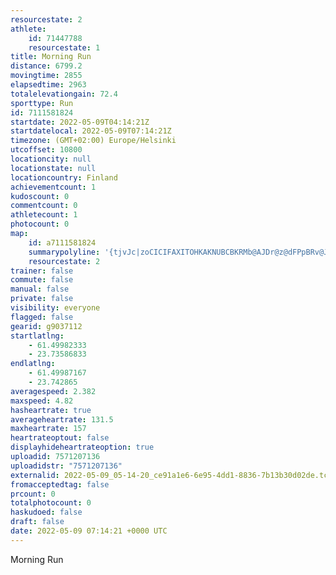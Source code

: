 ```yaml
---
resourcestate: 2
athlete:
    id: 71447788
    resourcestate: 1
title: Morning Run
distance: 6799.2
movingtime: 2855
elapsedtime: 2963
totalelevationgain: 72.4
sporttype: Run
id: 7111581824
startdate: 2022-05-09T04:14:21Z
startdatelocal: 2022-05-09T07:14:21Z
timezone: (GMT+02:00) Europe/Helsinki
utcoffset: 10800
locationcity: null
locationstate: null
locationcountry: Finland
achievementcount: 1
kudoscount: 0
commentcount: 0
athletecount: 1
photocount: 0
map:
    id: a7111581824
    summarypolyline: '{tjvJc|zoCICIFAXITOHKAKNUBCBKRMb@AJDr@z@dFPpBRv@JdAHvBAr@F|CH~@Bx@?~DKjA@bAA\?zBIp@A`@OrAKxBBf@Lb@@PCJCBSLG@[k@KEC@ONK^Q\SRI?ESIIGA?PIr@Q|@Ol@Wn@U^GXKZi@tBo@pAkAvDWxAKXKf@OnA[dAEd@_@z@U|@Yp@[jAqAhDW|@Ul@[h@]pAWrA[`A{@pEY~AUpBIXEl@e@pCK`AMh@Id@ITIb@Y~BeAvHYzAYnBOx@It@Ml@MfAo@`FCf@g@vD_@rEUxFEh@I|ASjACd@MXQDGHELA\@hCAXGXKv@a@dCELILEN@bANlANr@@\CfAK`AKrBWhCGd@QnBI^Ef@K^Gb@MjAG`@OvAOp@Cj@CLWf@CNI~@AvAKtAAf@CBO@EV?HZADK|@I@IR]Z[Pc@j@}B^kAZsA@QAQUe@[c@@k@XgBVaCJe@@U\_C@_@N_ADg@PcAJy@FaABQVk@LiAVmAX{B@yAH}A?gCHw@Jk@NwAASUy@Gu@Bc@Lu@?]HeA?q@Im@?q@N}@^iD`@uA@a@Hi@P{@VeBHSFo@TcALgAZcB@uAWYIAEQKO@o@Hu@?a@CGG@Og@@c@Ul@CTQf@CPGDAl@Kh@MXQPC?GDMj@OVECKgA?c@LaAC]G_@Gg@@u@TqD\kDHi@JWB[Nc@Dq@LSB]Tq@@SNu@BEPEBCJJ?F_@e@q@aASi@UWAGLy@To@Lg@\gBBa@G_@_@i@Sg@MsACq@CcA?c@v@{HLoCAmAMgB]uAWo@Mg@Ew@Fm@BQn@yAp@cDl@mBLw@VyBJYHMVGLAVBLAr@e@b@i@HOFCNCRBLFLAHGHOV{@A_@Qw@Ac@NeCJ_C?kASqBI_@Gy@MwC?]FMZ?b@t@`@d@JFPAFEJA\BHMN}ADuACa@a@aCEqBOiB[oAKgAOo@UkBCo@@QJ{@X{@l@g@JAFDHANIh@q@l@]TWN[LKLSLMHWB_@CCA@@Ld@QLg@?O]sBKgAOyCIu@GuCKgB?g@Cm@EkCFOHCRJNKLAb@R\^J@DGHBLGJ?NEF?TGZOl@OXMLALITEPKFAV@BBHATWJSXS'
    resourcestate: 2
trainer: false
commute: false
manual: false
private: false
visibility: everyone
flagged: false
gearid: g9037112
startlatlng:
    - 61.49982333
    - 23.73586833
endlatlng:
    - 61.49987167
    - 23.742865
averagespeed: 2.382
maxspeed: 4.82
hasheartrate: true
averageheartrate: 131.5
maxheartrate: 157
heartrateoptout: false
displayhideheartrateoption: true
uploadid: 7571207136
uploadidstr: "7571207136"
externalid: 2022-05-09_05-14-20_ce91a1e6-6e95-4dd1-8836-7b13b30d02de.tcx
fromacceptedtag: false
prcount: 0
totalphotocount: 0
haskudoed: false
draft: false
date: 2022-05-09 07:14:21 +0000 UTC
---
```

Morning Run